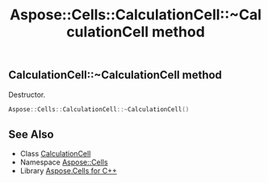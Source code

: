 ﻿---
title: Aspose::Cells::CalculationCell::~CalculationCell method
linktitle: ~CalculationCell
second_title: Aspose.Cells for C++ API Reference
description: 'Aspose::Cells::CalculationCell::~CalculationCell method. Destructor in C++.'
type: docs
weight: 200
url: /cpp/aspose.cells/calculationcell/~calculationcell/
---
## CalculationCell::~CalculationCell method


Destructor.

```cpp
Aspose::Cells::CalculationCell::~CalculationCell()
```

## See Also

* Class [CalculationCell](../)
* Namespace [Aspose::Cells](../../)
* Library [Aspose.Cells for C++](../../../)
